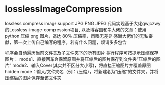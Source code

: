 # losslessImageCompression
lossless compress image:support JPG PNG JPEG
代码实现基于大佬gwjczwy的Lossless-image-compression项目, 以及博客园和牛大佬的文章：使用 python 压缩 png 图片，高达 80% 压缩率，肉眼无差异
感谢大佬们的无私奉献，第一次上传自己编写的程序，若有什么问题，烦请多多包含

程序会自动遍历当前文件夹及子文件夹下的所有图片
执行程序可按提示压缩保存图片：
  mode1、直接回车会保留原图并将压缩后的图片保存到文件夹“压缩后的图片”
  mode2、输入Cover(其实并不区分大小写)，将直接压缩图片并覆盖原图
  hidden mode：输入/文件夹名（例：/压缩），将新建名为“压缩”的文件夹，并将压缩后的图片保存至该文件夹
  

